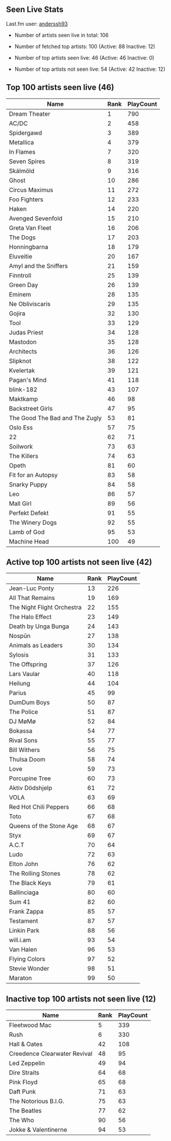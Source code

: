 ## Seen Live Stats

Last.fm user: [anderssh93](https://www.last.fm/user/anderssh93)

- Number of artists seen live in total: 106

- Number of fetched top artists: 100 (Active: 88 Inactive: 12)

- Number of top artists seen live: 46 (Active: 46 Inactive: 0)

- Number of top artists not seen live: 54 (Active: 42 Inactive: 12)

## Top 100 artists seen live (46)

Name                           | Rank | PlayCount
------------------------------ | ---- | ---------
Dream Theater                  | 1    | 790      
AC/DC                          | 2    | 458      
Spidergawd                     | 3    | 389      
Metallica                      | 4    | 379      
In Flames                      | 7    | 320      
Seven Spires                   | 8    | 319      
Skálmöld                       | 9    | 316      
Ghost                          | 10   | 286      
Circus Maximus                 | 11   | 272      
Foo Fighters                   | 12   | 233      
Haken                          | 14   | 220      
Avenged Sevenfold              | 15   | 210      
Greta Van Fleet                | 16   | 206      
The Dogs                       | 17   | 203      
Honningbarna                   | 18   | 179      
Eluveitie                      | 20   | 167      
Amyl and the Sniffers          | 21   | 159      
Finntroll                      | 25   | 139      
Green Day                      | 26   | 139      
Eminem                         | 28   | 135      
Ne Obliviscaris                | 29   | 135      
Gojira                         | 32   | 130      
Tool                           | 33   | 129      
Judas Priest                   | 34   | 128      
Mastodon                       | 35   | 128      
Architects                     | 36   | 126      
Slipknot                       | 38   | 122      
Kvelertak                      | 39   | 121      
Pagan's Mind                   | 41   | 118      
blink-182                      | 43   | 107      
Maktkamp                       | 46   | 98       
Backstreet Girls               | 47   | 95       
The Good The Bad and The Zugly | 53   | 81       
Oslo Ess                       | 57   | 75       
22                             | 62   | 71       
Soilwork                       | 73   | 63       
The Killers                    | 74   | 63       
Opeth                          | 81   | 60       
Fit for an Autopsy             | 83   | 58       
Snarky Puppy                   | 84   | 58       
Leo                            | 86   | 57       
Mall Girl                      | 89   | 56       
Perfekt Defekt                 | 91   | 55       
The Winery Dogs                | 92   | 55       
Lamb of God                    | 95   | 53       
Machine Head                   | 100  | 49       

## Active top 100 artists not seen live (42)

Name                       | Rank | PlayCount
-------------------------- | ---- | ---------
Jean-Luc Ponty             | 13   | 226      
All That Remains           | 19   | 169      
The Night Flight Orchestra | 22   | 155      
The Halo Effect            | 23   | 149      
Death by Unga Bunga        | 24   | 143      
Nospūn                     | 27   | 138      
Animals as Leaders         | 30   | 134      
Sylosis                    | 31   | 133      
The Offspring              | 37   | 126      
Lars Vaular                | 40   | 118      
Heilung                    | 44   | 104      
Parius                     | 45   | 99       
DumDum Boys                | 50   | 87       
The Police                 | 51   | 87       
DJ MøMø                    | 52   | 84       
Bokassa                    | 54   | 77       
Rival Sons                 | 55   | 77       
Bill Withers               | 56   | 75       
Thulsa Doom                | 58   | 74       
Love                       | 59   | 73       
Porcupine Tree             | 60   | 73       
Aktiv Dödshjelp            | 61   | 72       
VOLA                       | 63   | 69       
Red Hot Chili Peppers      | 66   | 68       
Toto                       | 67   | 68       
Queens of the Stone Age    | 68   | 67       
Styx                       | 69   | 67       
A.C.T                      | 70   | 64       
Ludo                       | 72   | 63       
Elton John                 | 76   | 62       
The Rolling Stones         | 78   | 62       
The Black Keys             | 79   | 61       
Ballinciaga                | 80   | 60       
Sum 41                     | 82   | 60       
Frank Zappa                | 85   | 57       
Testament                  | 87   | 57       
Linkin Park                | 88   | 56       
will.i.am                  | 93   | 54       
Van Halen                  | 96   | 53       
Flying Colors              | 97   | 52       
Stevie Wonder              | 98   | 51       
Maraton                    | 99   | 50       

## Inactive top 100 artists not seen live (12)

Name                         | Rank | PlayCount
---------------------------- | ---- | ---------
Fleetwood Mac                | 5    | 339      
Rush                         | 6    | 330      
Hall & Oates                 | 42   | 108      
Creedence Clearwater Revival | 48   | 95       
Led Zeppelin                 | 49   | 94       
Dire Straits                 | 64   | 68       
Pink Floyd                   | 65   | 68       
Daft Punk                    | 71   | 63       
The Notorious B.I.G.         | 75   | 63       
The Beatles                  | 77   | 62       
The Who                      | 90   | 56       
Jokke & Valentinerne         | 94   | 53       

